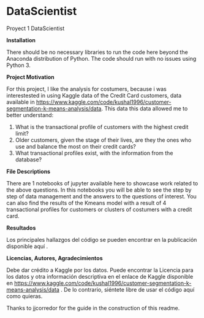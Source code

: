 # DataScientist
Proyect 1 DataScientist

**Installation**

There should be no necessary libraries to run the code here beyond the Anaconda distribution of Python. The code should run with no issues using Python 3.

**Project Motivation**

For this project, I like the analysis for costumers, because i was interestested in using Kaggle data of the Credit Card customers,  data available in https://www.kaggle.com/code/kushal1996/customer-segmentation-k-means-analysis/data. This data this data allowed me to better understand:

1. What is the transactional profile of customers with the highest credit limit?
2. Older customers, given the stage of their lives, are they the ones who use and balance the most on their credit cards?
3. What transactional profiles exist, with the information from the database?

**File Descriptions**

There are 1 notebooks of jupyter available here to showcase work related to the above questions. In this notebooks you will be able to see the step by step of data management and the answers to the questions of interest. You can also find the results of the Kmeans model with a result of 4 transactional profiles for customers or clusters of costumers  with a credit card.

**Resultados**

Los principales hallazgos del código se pueden encontrar en la publicación disponible aquí .

**Licencias, Autores, Agradecimientos**

Debe dar crédito a Kaggle por los datos. Puede encontrar la Licencia para los datos y otra información descriptiva en el enlace de Kaggle disponible en https://www.kaggle.com/code/kushal1996/customer-segmentation-k-means-analysis/data . De lo contrario, siéntete libre de usar el código aquí como quieras.

Thanks to jjcorredor for the guide in the construction of this readme.
